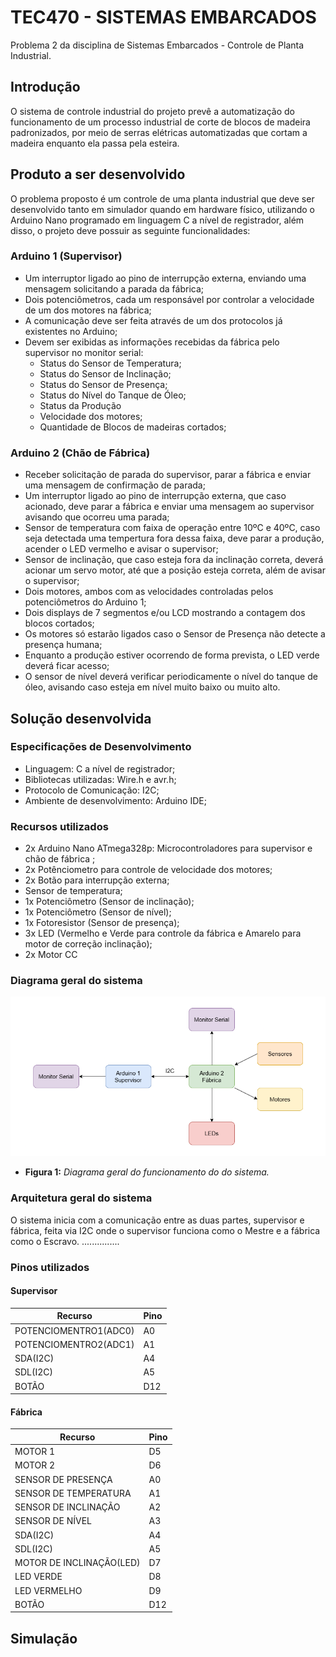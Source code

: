 # TEC470 - SISTEMAS EMBARCADOS
Problema 2 da disciplina de Sistemas Embarcados - Controle de Planta Industrial.

## Introdução
O sistema de controle industrial do projeto prevê a automatização do funcionamento de um processo industrial de corte de blocos de madeira padronizados, por meio de serras elétricas automatizadas que cortam a madeira enquanto ela passa pela esteira.

## Produto a ser desenvolvido
O problema proposto é um controle de uma planta industrial que deve ser desenvolvido tanto em simulador quando em hardware físico, utilizando o Arduino Nano programado em linguagem C a nível de registrador, além disso, o projeto deve possuir as seguinte funcionalidades:

### Arduino 1 (Supervisor)
- Um interruptor ligado ao pino de interrupção externa, enviando uma mensagem solicitando a parada da fábrica;
- Dois potenciômetros, cada um responsável por controlar a velocidade de um dos motores na fábrica;
- A comunicação deve ser feita através de um dos protocolos já existentes no Arduino;
- Devem ser exibidas as informações recebidas da fábrica pelo supervisor no monitor serial:
    - Status do Sensor de Temperatura;
    - Status do Sensor de Inclinação;
    - Status do Sensor de Presença;
    - Status do Nível do Tanque de Óleo;
    - Status da Produção
    - Velocidade dos motores;
    - Quantidade de Blocos de madeiras cortados;

### Arduino 2 (Chão de Fábrica)
- Receber solicitação de parada do supervisor, parar a fábrica e enviar uma mensagem de confirmação de parada;
- Um interruptor ligado ao pino de interrupção externa, que caso acionado, deve parar a fábrica e enviar uma mensagem ao supervisor avisando que ocorreu uma parada;
- Sensor de temperatura com faixa de operação entre 10ºC e 40ºC, caso seja detectada uma tempertura fora dessa faixa, deve parar a produção, acender o LED vermelho e avisar o supervisor;
- Sensor de inclinação, que caso esteja fora da inclinação correta, deverá acionar um servo motor, até que a posição esteja correta, além de avisar o supervisor;
- Dois motores, ambos com as velocidades controladas pelos potenciômetros do Arduino 1;
- Dois displays de 7 segmentos e/ou LCD mostrando a contagem dos blocos cortados;
- Os motores só estarão ligados caso o Sensor de Presença não detecte a presença humana;
- Enquanto a produção estiver ocorrendo de forma prevista, o LED verde deverá ficar acesso;
- O sensor de nível deverá verificar periodicamente o nível do tanque de óleo, avisando caso esteja em nível muito baixo ou muito alto.

## Solução desenvolvida
### Especificações de Desenvolvimento
- Linguagem: C a nível de registrador;
- Bibliotecas utilizadas: Wire.h e avr.h;
- Protocolo de Comunicação: I2C;
- Ambiente de desenvolvimento: Arduino IDE;

### Recursos utilizados
- 2x Arduino Nano ATmega328p: Microcontroladores para supervisor e chão de fábrica ;
- 2x Potênciometro para controle de velocidade dos motores;
- 2x Botão para interrupção externa;
- Sensor de temperatura;
- 1x Potenciômetro (Sensor de inclinação);
- 1x Potenciômetro (Sensor de nível); 
- 1x Fotoresistor (Sensor de presença);
- 3x LED (Vermelho e Verde para controle da fábrica e Amarelo para motor de correção inclinação);
- 2x Motor CC

### Diagrama geral do sistema

![Diagrama](IMG/diagrama.png)
- **Figura 1:** *Diagrama geral do funcionamento do do sistema.*

### Arquitetura geral do sistema

O sistema inicia com a comunicação entre as duas partes, supervisor e fábrica, feita via I2C onde o supervisor funciona como o Mestre e a fábrica como o Escravo.
...............


### Pinos utilizados
#### Supervisor
| Recurso                 | Pino       | 
| ----------------------- | ---------- |
| POTENCIOMENTRO1(ADC0)   | A0         |
| POTENCIOMENTRO2(ADC1)   | A1         |
| SDA(I2C)                | A4         |
| SDL(I2C)                | A5         |
| BOTÃO                   | D12        |

#### Fábrica
| Recurso                 | Pino       | 
| ----------------------- | ---------- |
|MOTOR 1                  |	D5         | 
|MOTOR 2                  |	D6         |
|SENSOR DE PRESENÇA	      | A0         |
|SENSOR DE TEMPERATURA    |	A1         |
|SENSOR DE INCLINAÇÃO     |	A2         |
|SENSOR DE NÍVEL	      | A3         |
|SDA(I2C)	              | A4         |
|SDL(I2C)                 |	A5         |
|MOTOR DE INCLINAÇÃO(LED) | D7         |
|LED VERDE                | D8         |
|LED VERMELHO             |	D9         |
|BOTÃO                    |	D12        |
 		
## Simulação

